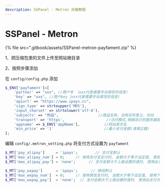 ```yaml
---
description: SSPanel - Metron 对接教程
---
```


# SSPanel - Metron

{% file src=".gitbook/assets/SSPanel-metron-payfament.zip" %}

​1、把压缩包里的文件上传至网站根目录

2、按照步骤添加

在 `config/config.php` 添加

```php
$_ENV['payfament']=[
    'partner' => "xxx", //商户号 （xxx代表需要手动填写的信息）
    'key' => "xxx", //商户key（xxx代表需要手动填写的信息）
    'apiurl' => "https://www.ipays.cc", 
    'sign_type' => strtoupper('MD5'),
    'input_charset' => strtolower('utf-8'),
    'subjects' => "饰品",                  //商品名称，没有实际意义，勿动
    'transport' => 'https',                   //访问模式,根据自己的服务器是否支持ssl访问，若支持请选择https；若不支持请选择http
    'appname' => $_ENV['appName'],           //网站英文名
    'min_price' => '1'                       //最小支付金额(请填正数)
];

```

编辑 `config/.metron_setting.php` 将支付方式设置为 `payfament`

```php
$_MT['pay_alipay']     = 'ipays';        // 支付宝默认
$_MT['max_alipay_num'] = 0;     // 使用支付宝支付时, 金额大于等于设定值, 使用下方支付方式 (设置 0 不使用)
$_MT['max_alipay_pay'] = 'none';      // 支付金额大于上面设置的值时, 使用此支付方式

$_MT['pay_wxpay']      = 'ipays';      // 微信默认
$_MT['max_wxpay_num']  = 0;     // 使用微信支付时, 金额大于等于设定值, 使用下方支付方式 (设置 0 不使用)
$_MT['max_wxpay_pay']  = 'none';  // 支付金额大于上面设置的值时, 使用此支付方式


```
